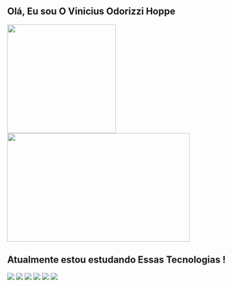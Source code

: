 ## Olá, Eu sou O Vinicius Odorizzi Hoppe

<div>
<img height="250" src="https://github-readme-streak-stats.herokuapp.com/?user=ViniciusOdorizziHoppe&theme=radical&hide_border=true"  />
<img height="250" width="420"src="https://github-readme-stats.vercel.app/api/top-langs/?username=ViniciusOdorizziHoppe&theme=radical&show_icons=true&hide_border=true&layout=compact" />
</div>

## Atualmente estou estudando Essas Tecnologias !
<div>
<img src="https://icongr.am/devicon/html5-original.svg?size=80&color=currentColor"></img>
<img src="https://icongr.am/devicon/css3-original.svg?size=80&color=currentColor"></img>
<img src="https://icongr.am/devicon/javascript-original.svg?size=80&color=currentColor"></img>
<img src="https://icongr.am/devicon/nodejs-original.svg?size=80&color=currentColor"></img>
<img src="https://icongr.am/devicon/java-original.svg?size=80&color=currentColor"></img>
<img src="https://icongr.am/devicon/mysql-original-wordmark.svg?size=80&color=currentColor"></img>
               
</div>
 
          
          
          
          
 
          
